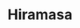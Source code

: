 ---
layout: place
title: "Hiramasa"
permalink: /pennsylvania/newtown-square/hiramasa.html
stateAbbr: PA
stateName: Pennsylvania
cityName: Newtown Square
seo:
  name: "Hiramasa"
  type: Restaurant
  links: https://www.hiramasapa.com/
description: "Looking for sushi in Newtown Square, Pennsylvania? Check out Hiramasa for a delightful Japanese dining experience. Enjoy a variety of sushi and other dishes ..."
place_id: ChIJo1rtnFvrxokRVTvQe_Nuihk
photos:
  - name: >-
      places/ChIJo1rtnFvrxokRVTvQe_Nuihk/photos/AeeoHcIaiwv9VAUjtO0x05UMCIXUr_zTrfLmoQDdwjeFkuaFub2LUnDOS5AKSv3HkxsvzHJ4omFJe7opiSw-M05sibXlei9E7Swc4iu_RCNtLVWjkUE3XsvsaTurAztmRIs6sw0_-kZjIT9tg_20BSt7mjoZkRtckjzxeQeU6hzyy0psUsExi78rnFF45zF-p-M7pzHzsBmmSOTU2F_ENK-S2kzJDtpR-LcdMNPZPnSQOGYd81raZpt-whs8hcfj6nxQoPZH_vAn48-MjC9jvHbGufcx4WoxQfDuHVq6IhaqZP7scQ
    widthPx: 4000
    heightPx: 3000
    authorAttributions:
      - displayName: Hiramasa
        uri: https://maps.google.com/maps/contrib/114216530377718499726
        photoUri: >-
          https://lh3.googleusercontent.com/a-/ALV-UjVn4XrdXNf04RaFoAs4P06WOUGcXDEGtRPA2BjBtDQahU4iaoA=s100-p-k-no-mo
    flagContentUri: >-
      https://www.google.com/local/imagery/report/?cb_client=maps_api_places.places_api&image_key=!1e10!2sAF1QipNzTvk6R-qz7rihaZGwJz6t3AROeUuJVfKvbtYQ&hl=en-US
    googleMapsUri: >-
      https://www.google.com/maps/place//data=!3m4!1e2!3m2!1sAF1QipNzTvk6R-qz7rihaZGwJz6t3AROeUuJVfKvbtYQ!2e10!4m2!3m1!1s0x89c6eb5b9ced5aa3:0x198a6ef37bd03b55
  - name: >-
      places/ChIJo1rtnFvrxokRVTvQe_Nuihk/photos/AeeoHcJoG3hnJ2jkDafVKYljuaHrzWjGmtrwJC76W8t12EtKj3tcNRcfah10Gy_DbvDQebr26TOr2uzyYGGy5IoARtB_mFKYvMXgZXaCrUP56blq25WQTr7MBOXvXrAd4m3oxWjhVC4CLfu7DHVOVRz9lw1SNuW6PClx1d0DA-Nho9u9EdsEBBTxlmbBqu4xxwmLkTyJg3nMOAUNwjvfBoTBh5RYWuUMElNgH21PzPP8bwu6sq06krmTU7tPgH3_ZsZVRpkUdgsPw9n4k-4s7ltH64nNjY1AMH3QfMtgcxLMzUMYb2FJW9wDS4lulF1jseHS3kiDdlLfmkl-C14bCZ0vMESiSTey5_BUKKwYB_T9cz4Yg79NffJcYwr3UfjPCpmFmYm7SdL84arW19wfHusgR-sOEyocTnpHiFQgkWzqwhp717I
    widthPx: 4032
    heightPx: 3024
    authorAttributions:
      - displayName: Jeff Frazier
        uri: https://maps.google.com/maps/contrib/116401520191967263116
        photoUri: >-
          https://lh3.googleusercontent.com/a-/ALV-UjUy4lamwE-9BFxULzdYfzrBmOn4vm9zIo87ChofpF21I-vll5De=s100-p-k-no-mo
    flagContentUri: >-
      https://www.google.com/local/imagery/report/?cb_client=maps_api_places.places_api&image_key=!1e10!2sCIHM0ogKEICAgMDIt8i94QE&hl=en-US
    googleMapsUri: >-
      https://www.google.com/maps/place//data=!3m4!1e2!3m2!1sCIHM0ogKEICAgMDIt8i94QE!2e10!4m2!3m1!1s0x89c6eb5b9ced5aa3:0x198a6ef37bd03b55
  - name: >-
      places/ChIJo1rtnFvrxokRVTvQe_Nuihk/photos/AeeoHcI220FA5tdkTZkFV1-ybaq51AH65lTgdMdqelnTlr_WzNIeSG46zVmxXNshvU8pvq1_EZ93YYrx74PT0Tmxra9EsAgEyHeuqvbr9ttU1maqrkXvLXsSvBDuDRqnVQXf3biiw6vZZVwxlcJxzmpGj7hZLpr4r127PKl2JEPbBZ9F8C0NDUFkA-QUq_vaHMnZHSwNMFGbz3e6cuxiuMp4Ie96nXcLownDC0rwHgOJZhot1Tlpzs2zd4zVM78WrVoqymNuWsjAtR-NeSefat8ZyrvDbhaXaTqjny-DF-HSl88g7A
    widthPx: 4800
    heightPx: 2700
    authorAttributions:
      - displayName: Hiramasa
        uri: https://maps.google.com/maps/contrib/114216530377718499726
        photoUri: >-
          https://lh3.googleusercontent.com/a-/ALV-UjVn4XrdXNf04RaFoAs4P06WOUGcXDEGtRPA2BjBtDQahU4iaoA=s100-p-k-no-mo
    flagContentUri: >-
      https://www.google.com/local/imagery/report/?cb_client=maps_api_places.places_api&image_key=!1e10!2sAF1QipPmhikZg5EgMo0nRxM97N0bOJF0-DJMdb6P8-ZE&hl=en-US
    googleMapsUri: >-
      https://www.google.com/maps/place//data=!3m4!1e2!3m2!1sAF1QipPmhikZg5EgMo0nRxM97N0bOJF0-DJMdb6P8-ZE!2e10!4m2!3m1!1s0x89c6eb5b9ced5aa3:0x198a6ef37bd03b55
  - name: >-
      places/ChIJo1rtnFvrxokRVTvQe_Nuihk/photos/AeeoHcIbjfumxFTz33XgjuNlvByS6KVDi1NTd3F3NQX7kOPerQoZgP8T5J5a5J7G9Miw73HP-qc40SER4t5W13YBMBiyJ0ADDwihZ8m0k84_HtiKMveMVx1wcsKXY5rmmuQD_4voAd2pSLB6-RUn5WmYxI8OhGHFZQ3fDT0ZryLSjN_vdtnqUJMCu_2uZmdxjC6-XsgJDnruot7I4SxTCsf2v7tNVE94wGd21m96fYUtNKgvxnSy20p7KKtUD_X2mDQy9xIppsjQGbuvyIx5wkzErkQb8Ui5JLV4R4jHBgKBIARpOA
    widthPx: 1638
    heightPx: 2048
    authorAttributions:
      - displayName: Hiramasa
        uri: https://maps.google.com/maps/contrib/114216530377718499726
        photoUri: >-
          https://lh3.googleusercontent.com/a-/ALV-UjVn4XrdXNf04RaFoAs4P06WOUGcXDEGtRPA2BjBtDQahU4iaoA=s100-p-k-no-mo
    flagContentUri: >-
      https://www.google.com/local/imagery/report/?cb_client=maps_api_places.places_api&image_key=!1e10!2sAF1QipNWp5jk_gQM9vCBBuh9v8LruWfreKiTimO9OQ9A&hl=en-US
    googleMapsUri: >-
      https://www.google.com/maps/place//data=!3m4!1e2!3m2!1sAF1QipNWp5jk_gQM9vCBBuh9v8LruWfreKiTimO9OQ9A!2e10!4m2!3m1!1s0x89c6eb5b9ced5aa3:0x198a6ef37bd03b55
  - name: >-
      places/ChIJo1rtnFvrxokRVTvQe_Nuihk/photos/AeeoHcKwobh6ShWn-ZoOthhebRcz_ypR7MD3O7PfEbQbWizzUgOGZhDzogoO7AIes0ZBIQs9yxEHSJQTT-T8XHgikK3MildeLU7XNCPyefd6S7_XR-UM7lC_o-KmvmusD-xlgbe97E9MM571vrnh7HsScO6fMtBGV5GQcAxdNgypIxCFaZrDboFGmN9XC_M3EQfvaxBJ0k_Jhg5iye7KWklOG76eQ9m_rxObEdXKQRqgQ6qFjkxuzB0K8sXIHsXmSe1sk8cMKmjkwAuTtRhrnJxDlTsdPW7QHVpzwMqKTcXcs1Gg-Lz14R_EjkMZlKrfkNZtsELhKYXQYwuoR4cxYxCAEkoK_tcTr85ZQup9Igle-lxJP3mgSCT8heGo52rX8UDkfp-GftUBc1HCU0Orp-VmvNwWfYV20fgW9tPECWNJwyDhxYCz
    widthPx: 4032
    heightPx: 3024
    authorAttributions:
      - displayName: Jeff Frazier
        uri: https://maps.google.com/maps/contrib/116401520191967263116
        photoUri: >-
          https://lh3.googleusercontent.com/a-/ALV-UjUy4lamwE-9BFxULzdYfzrBmOn4vm9zIo87ChofpF21I-vll5De=s100-p-k-no-mo
    flagContentUri: >-
      https://www.google.com/local/imagery/report/?cb_client=maps_api_places.places_api&image_key=!1e10!2sCIHM0ogKEICAgMDIt8i9kQE&hl=en-US
    googleMapsUri: >-
      https://www.google.com/maps/place//data=!3m4!1e2!3m2!1sCIHM0ogKEICAgMDIt8i9kQE!2e10!4m2!3m1!1s0x89c6eb5b9ced5aa3:0x198a6ef37bd03b55
  - name: >-
      places/ChIJo1rtnFvrxokRVTvQe_Nuihk/photos/AeeoHcLelr5SNi2OB_LzDx1hVaCHBISZjh_cNWK0fZUQnZpKMqJ2_9VRq5zRjLiW7-MUrPWy8oX8TWGgZo1xSczIufRpCDQg5DrVU4zhSdCkYqggoUsHOeZO_oofNrPXg84kkal-4fhMJmEXps6ld-rI4h1rE-U_RfW4a0z_oVJ9YdayabaIERBymspXT0GKMHoW3-D2hNeyIYBIdB3pqxVOwzJfLwea1GGtlUhCfmlELNrKhct7TBoZfMT2kMWw9R-GMDiVMblxB3zo2FAzQ-5KKKW8-zg_FVd6S-oMw4PGxtHTCrAFja0siuvX4a-4tXSW28w0aOUm1KdW-tBC5qnkb5L73UxbsStPGOn_xjn13PlvlUxydhTP78McH43NAfxYIPeTqbjYzRCdMtw0MmMeFAOM7gYTbLrtD2T4NxpZEmm8Lw
    widthPx: 4800
    heightPx: 3600
    authorAttributions:
      - displayName: Richard Sun
        uri: https://maps.google.com/maps/contrib/101099290888024115982
        photoUri: >-
          https://lh3.googleusercontent.com/a-/ALV-UjV_z33jkHSy56FATxeATcMwHkmTawIfUWY9CJ1UKjASZ4Xyq8tS=s100-p-k-no-mo
    flagContentUri: >-
      https://www.google.com/local/imagery/report/?cb_client=maps_api_places.places_api&image_key=!1e10!2sCIHM0ogKEICAgICfjpr7YQ&hl=en-US
    googleMapsUri: >-
      https://www.google.com/maps/place//data=!3m4!1e2!3m2!1sCIHM0ogKEICAgICfjpr7YQ!2e10!4m2!3m1!1s0x89c6eb5b9ced5aa3:0x198a6ef37bd03b55
  - name: >-
      places/ChIJo1rtnFvrxokRVTvQe_Nuihk/photos/AeeoHcL79zijyFBx_jXni9fShgqXA8eX5SAA7wNaxgvnw3oYEwuA1_yaOqP0lnBWoWhldArdzc0TFdrZKnr2FlX9Y67lhF1qnre7GJYVT6btzEWb90X0Zm8OeisYZWiATgUHPT0J0wSF2zVlYER9PZv_ZuREfmSD4UrihsR_MuYzM3jDUXhuZjLMskJTJ8x6EdXgjx_8UEQFjShyoWeeJYtajH2BY-1Xktcnv0F0QpUm_KtwT5BWeqnkpLE3pAJtx_kdGD4Yna5HPECx-9zx9NjpO_cgiCI0EyVl5Bby0g55xxYS_Vvz4BZ9t6qHGdDD1NrHzj0d4BdxfJyKyU14tbxAQ0nf80X9xVurdp1PORf_UW2GwJQ6BXxrnQUgRCX6-aDSsxhJcoDhAKIQMC7G_IZGSlYPEBqoLlDyAYIEXlRAgbldc1n3
    widthPx: 4032
    heightPx: 3024
    authorAttributions:
      - displayName: P. Tran
        uri: https://maps.google.com/maps/contrib/115956668707503240521
        photoUri: >-
          https://lh3.googleusercontent.com/a-/ALV-UjXnKIvyj7qwZuCdnuB-Xn7hWsl5cFl5Ygsj9T3GEGLbdJq9XlEH-w=s100-p-k-no-mo
    flagContentUri: >-
      https://www.google.com/local/imagery/report/?cb_client=maps_api_places.places_api&image_key=!1e10!2sCIHM0ogKEICAgICf2o3kvQE&hl=en-US
    googleMapsUri: >-
      https://www.google.com/maps/place//data=!3m4!1e2!3m2!1sCIHM0ogKEICAgICf2o3kvQE!2e10!4m2!3m1!1s0x89c6eb5b9ced5aa3:0x198a6ef37bd03b55
  - name: >-
      places/ChIJo1rtnFvrxokRVTvQe_Nuihk/photos/AeeoHcKnf8NfnqrgKe90Z2x9wXLIlnKRN73KoKZ5jc5D2FysR89sCJbmmtYsCjdoITZoHK4ZthAibDjTPRMddYYkbEOIPlnYwvrVxQbBpwjXORWCcUJT-UcwoTMAC6oeVJDxHiZYTVfrkZRQXyhfobnnL2XqzR6-5h1xm3gZ1KMjhRFOxIoCdijLPkklvV-mPdZNKZEkxPloa2NZ-eriVv8PJVQ8pEmjipzqSpEMfmRpIg2CA5MICFj5FwZGLJoUZeb8kQH9UmJhSyy9T0lBv4dNoCpzjqnYTNtef0KhAaRXB474VQ
    widthPx: 4800
    heightPx: 2700
    authorAttributions:
      - displayName: Hiramasa
        uri: https://maps.google.com/maps/contrib/114216530377718499726
        photoUri: >-
          https://lh3.googleusercontent.com/a-/ALV-UjVn4XrdXNf04RaFoAs4P06WOUGcXDEGtRPA2BjBtDQahU4iaoA=s100-p-k-no-mo
    flagContentUri: >-
      https://www.google.com/local/imagery/report/?cb_client=maps_api_places.places_api&image_key=!1e10!2sAF1QipP-UPQFDgD0t01wwUslDd0OSWYRTTje7TLF_3FM&hl=en-US
    googleMapsUri: >-
      https://www.google.com/maps/place//data=!3m4!1e2!3m2!1sAF1QipP-UPQFDgD0t01wwUslDd0OSWYRTTje7TLF_3FM!2e10!4m2!3m1!1s0x89c6eb5b9ced5aa3:0x198a6ef37bd03b55
  - name: >-
      places/ChIJo1rtnFvrxokRVTvQe_Nuihk/photos/AeeoHcK84WyS8dMt4u1af08yiU6Hloq0l3o1_mk34cbVx0WC0PJZLTIw6BK7YgPqldouwQIsJpBrxCeEVW-5GdXuyFthNuKDVbUkVba0DJ30pRMPrz6seXCZqzfGuNVuwYWTjJw6BPtFF3i8VhCHlM_1O-SE-HRnaoxEhWXP-Mbm7kewukf6YEXY9OuahGUpNZy-LIVAx3is6qmVelEEsToaQGTyvXAXC2oqSBAwgSGJ0WVRfeU4OxIoAqAUs5VlfxIcapiFFtkdqh_QGLw3JG449pLVxNAtyatzWCQmpjn9tCF0RA
    widthPx: 4000
    heightPx: 3000
    authorAttributions:
      - displayName: Hiramasa
        uri: https://maps.google.com/maps/contrib/114216530377718499726
        photoUri: >-
          https://lh3.googleusercontent.com/a-/ALV-UjVn4XrdXNf04RaFoAs4P06WOUGcXDEGtRPA2BjBtDQahU4iaoA=s100-p-k-no-mo
    flagContentUri: >-
      https://www.google.com/local/imagery/report/?cb_client=maps_api_places.places_api&image_key=!1e10!2sAF1QipMzpZXnj1CvQqYm8-Ziumj_BqS0I_xKlTQC9e_L&hl=en-US
    googleMapsUri: >-
      https://www.google.com/maps/place//data=!3m4!1e2!3m2!1sAF1QipMzpZXnj1CvQqYm8-Ziumj_BqS0I_xKlTQC9e_L!2e10!4m2!3m1!1s0x89c6eb5b9ced5aa3:0x198a6ef37bd03b55
  - name: >-
      places/ChIJo1rtnFvrxokRVTvQe_Nuihk/photos/AeeoHcKxBhQjGiN-PIJEgGCzAypyanEO67Cx7K6Mg4_qJhF1Qnp53RdELhro248i0u7XnnmV0hf8a90-7Ush-5bOHbcY4CzEPvDNL-W5zmjaCuICC9sRlAfRFRvEcYOaMqVR8UzrS_C_JzeFNu6UMnbXFyNTSvo9r3AHiJ39OpXkXbKU1ZV0iYIRtQS-3cbHum9t-Hq13qdVrZYcAUpAqeObmkvGhYYg4UdGaBTbHQ4_sVlUY23n28nGuN3jbN8A-6Yg0l6lV8Qg3RBwr3F5Vy6aWGk-2z9yCE9l5mNvcJ5maLvEw3HmErH6xMJpCYHE2wa-oBHJqa_0U7VBCr1_ivgj5g9ePD6vKYAotDurBucX1yosbC4DBCt__QtT_4tNdzmh__aadcvK-W2_FEMmnlPADIfV3ehdepcrXUt9DlnJ2M8
    widthPx: 4032
    heightPx: 3024
    authorAttributions:
      - displayName: Lin Ou
        uri: https://maps.google.com/maps/contrib/108371884306059283567
        photoUri: >-
          https://lh3.googleusercontent.com/a/ACg8ocKbxppjCWcmojLFyDzjJJp702VtARhUHrDRjghwJBFInGlBEyc=s100-p-k-no-mo
    flagContentUri: >-
      https://www.google.com/local/imagery/report/?cb_client=maps_api_places.places_api&image_key=!1e10!2sCIHM0ogKEICAgICXj_XoJQ&hl=en-US
    googleMapsUri: >-
      https://www.google.com/maps/place//data=!3m4!1e2!3m2!1sCIHM0ogKEICAgICXj_XoJQ!2e10!4m2!3m1!1s0x89c6eb5b9ced5aa3:0x198a6ef37bd03b55
address: 3554 West Chester Pike, Newtown Square, PA 19073, USA
street: 3554 West Chester Pike
city: Newtown Square
state: PA
zip: '19073'
country: USA
neighborhood: null
latitude: '39.984814'
longitude: '-75.396744'
accessibility_options:
  wheelchairAccessibleParking: true
  wheelchairAccessibleEntrance: true
  wheelchairAccessibleRestroom: true
  wheelchairAccessibleSeating: true
business_status: OPERATIONAL
name: Hiramasa
google_maps_links:
  directionsUri: >-
    https://www.google.com/maps/dir//''/data=!4m7!4m6!1m1!4e2!1m2!1m1!1s0x89c6eb5b9ced5aa3:0x198a6ef37bd03b55!3e0
  placeUri: https://maps.google.com/?cid=1840405389767621461
  writeAReviewUri: >-
    https://www.google.com/maps/place//data=!4m3!3m2!1s0x89c6eb5b9ced5aa3:0x198a6ef37bd03b55!12e1
  reviewsUri: >-
    https://www.google.com/maps/place//data=!4m4!3m3!1s0x89c6eb5b9ced5aa3:0x198a6ef37bd03b55!9m1!1b1
  photosUri: >-
    https://www.google.com/maps/place//data=!4m3!3m2!1s0x89c6eb5b9ced5aa3:0x198a6ef37bd03b55!10e5
primary_type: Japanese Restaurant
opening_hours:
  regular: null
  current: null
secondary_opening_hours:
  regular:
    weekdayDescriptions: null
    type: null
  current:
    weekdayDescriptions: null
    type: null
phone: (484) 420-4023
price_level: PRICE_LEVEL_MODERATE
price_range: $50 &ndash; $100
rating: '4.6'
rating_count: 112
website: https://www.hiramasapa.com/
reviews:
  - name: >-
      places/ChIJo1rtnFvrxokRVTvQe_Nuihk/reviews/ChdDSUhNMG9nS0VJQ0FnTURRZ2QyZzVRRRAB
    relativePublishTimeDescription: a month ago
    rating: 5
    text:
      text: >-
        The ambiance was warm and inviting, the staff were incredibly attentive,
        and every dish we tried was absolutely phenomenal.

        The highlights of the meal were undoubtedly the crispy tuna and oysters.
        Beyond the outstanding food, the service was equally exceptional. Steve,
        our server, was fantastic—knowledgeable, friendly, and always a step
        ahead, ensuring our dining experience was seamless from start to
        finish.Overall, this was one of the best meals we’ve had in a long time.
        We can’t wait to come back!
      languageCode: en
    originalText:
      text: >-
        The ambiance was warm and inviting, the staff were incredibly attentive,
        and every dish we tried was absolutely phenomenal.

        The highlights of the meal were undoubtedly the crispy tuna and oysters.
        Beyond the outstanding food, the service was equally exceptional. Steve,
        our server, was fantastic—knowledgeable, friendly, and always a step
        ahead, ensuring our dining experience was seamless from start to
        finish.Overall, this was one of the best meals we’ve had in a long time.
        We can’t wait to come back!
      languageCode: en
    authorAttribution:
      displayName: Abby Devestine
      uri: https://www.google.com/maps/contrib/102704719711673318179/reviews
      photoUri: >-
        https://lh3.googleusercontent.com/a/ACg8ocIzQGUIteYEOO7RGsHAH8WLEPUG9Nf0lHa8zSWEJrfnmnd2pA=s128-c0x00000000-cc-rp-mo
    publishTime: '2025-03-11T12:39:18.889129Z'
    flagContentUri: >-
      https://www.google.com/local/review/rap/report?postId=ChdDSUhNMG9nS0VJQ0FnTURRZ2QyZzVRRRAB&d=17924085&t=1
    googleMapsUri: >-
      https://www.google.com/maps/reviews/data=!4m6!14m5!1m4!2m3!1sChdDSUhNMG9nS0VJQ0FnTURRZ2QyZzVRRRAB!2m1!1s0x89c6eb5b9ced5aa3:0x198a6ef37bd03b55
  - name: >-
      places/ChIJo1rtnFvrxokRVTvQe_Nuihk/reviews/ChZDSUhNMG9nS0VJQ0FnTURRamNmOWNREAE
    relativePublishTimeDescription: a month ago
    rating: 5
    text:
      text: >-
        The quality of the food, the service, as well as the atmosphere separate
        Hiramasa from most other Japanese Sushi bars in the area. The
        ingredients are fresh and refined. The plating presentation is clean and
        elevated. The ambiance is modern and sophisticated and the service
        complements the scene.


        Our waiter Steve was attentive, knowledgeable, and easygoing. However,
        the most impactful part of the evening was being able to order off-menu
        items. The chefs gladly accommodated our dietary restrictions and far
        exceeded expectations.
      languageCode: en
    originalText:
      text: >-
        The quality of the food, the service, as well as the atmosphere separate
        Hiramasa from most other Japanese Sushi bars in the area. The
        ingredients are fresh and refined. The plating presentation is clean and
        elevated. The ambiance is modern and sophisticated and the service
        complements the scene.


        Our waiter Steve was attentive, knowledgeable, and easygoing. However,
        the most impactful part of the evening was being able to order off-menu
        items. The chefs gladly accommodated our dietary restrictions and far
        exceeded expectations.
      languageCode: en
    authorAttribution:
      displayName: Yana
      uri: https://www.google.com/maps/contrib/106848830128976675320/reviews
      photoUri: >-
        https://lh3.googleusercontent.com/a-/ALV-UjU_wkfyCtKQc6uFY7EBQggufFWw_LlrvLLHr4qhUTcZ8HfYXpgT0g=s128-c0x00000000-cc-rp-mo-ba4
    publishTime: '2025-03-13T00:40:23.018998Z'
    flagContentUri: >-
      https://www.google.com/local/review/rap/report?postId=ChZDSUhNMG9nS0VJQ0FnTURRamNmOWNREAE&d=17924085&t=1
    googleMapsUri: >-
      https://www.google.com/maps/reviews/data=!4m6!14m5!1m4!2m3!1sChZDSUhNMG9nS0VJQ0FnTURRamNmOWNREAE!2m1!1s0x89c6eb5b9ced5aa3:0x198a6ef37bd03b55
  - name: >-
      places/ChIJo1rtnFvrxokRVTvQe_Nuihk/reviews/ChZDSUhNMG9nS0VJQ0FnTURRX09DcUZnEAE
    relativePublishTimeDescription: a month ago
    rating: 4
    text:
      text: >-
        Went here with a bud that lived nearby. He made reservations, we arrived
        a little late but they honored our reservation.


        First thing first, we ordered the bone marrow dish, it wasn’t a lot of
        food, but it was so delicious. We also ordered another app but I can not
        seem to remember.


        My buddy ordered an array of rolls for us to try. It ended out on this
        wooden tray, and then they activate the dry ice. It’s cool for
        presentation.


        This place I would say is great for date night, or special occasion.
        This isn’t your local sushi spot in a shopping mall, even if this one
        is. It’s more upscale and high end.


        Would come again, for the above stated reasons.
      languageCode: en
    originalText:
      text: >-
        Went here with a bud that lived nearby. He made reservations, we arrived
        a little late but they honored our reservation.


        First thing first, we ordered the bone marrow dish, it wasn’t a lot of
        food, but it was so delicious. We also ordered another app but I can not
        seem to remember.


        My buddy ordered an array of rolls for us to try. It ended out on this
        wooden tray, and then they activate the dry ice. It’s cool for
        presentation.


        This place I would say is great for date night, or special occasion.
        This isn’t your local sushi spot in a shopping mall, even if this one
        is. It’s more upscale and high end.


        Would come again, for the above stated reasons.
      languageCode: en
    authorAttribution:
      displayName: J. Lopez
      uri: https://www.google.com/maps/contrib/108509324423653120546/reviews
      photoUri: >-
        https://lh3.googleusercontent.com/a-/ALV-UjXElYRjbWtgf3pi-NBEOv4ovNd2ZzBMhBRiFGLkU1ziy7qP8Mdjjw=s128-c0x00000000-cc-rp-mo-ba5
    publishTime: '2025-03-09T20:42:54.618933Z'
    flagContentUri: >-
      https://www.google.com/local/review/rap/report?postId=ChZDSUhNMG9nS0VJQ0FnTURRX09DcUZnEAE&d=17924085&t=1
    googleMapsUri: >-
      https://www.google.com/maps/reviews/data=!4m6!14m5!1m4!2m3!1sChZDSUhNMG9nS0VJQ0FnTURRX09DcUZnEAE!2m1!1s0x89c6eb5b9ced5aa3:0x198a6ef37bd03b55
  - name: >-
      places/ChIJo1rtnFvrxokRVTvQe_Nuihk/reviews/ChZDSUhNMG9nS0VJQ0FnTUNRZ0xuVFFREAE
    relativePublishTimeDescription: a month ago
    rating: 5
    text:
      text: >-
        Hiramasa in Newtown Square delivers a top-tier Japanese fusion
        experience with fresh, high-quality sushi, sashimi, and oysters. Every
        dish was a delightful surprise, showcasing exceptional craftsmanship and
        flavor. The service was impeccable—attentive, knowledgeable, and
        friendly. The elegant yet comfortable ambiance made for a perfect dining
        experience. Highly recommended for those seeking refined Japanese
        cuisine with a modern twist.
      languageCode: en
    originalText:
      text: >-
        Hiramasa in Newtown Square delivers a top-tier Japanese fusion
        experience with fresh, high-quality sushi, sashimi, and oysters. Every
        dish was a delightful surprise, showcasing exceptional craftsmanship and
        flavor. The service was impeccable—attentive, knowledgeable, and
        friendly. The elegant yet comfortable ambiance made for a perfect dining
        experience. Highly recommended for those seeking refined Japanese
        cuisine with a modern twist.
      languageCode: en
    authorAttribution:
      displayName: Jing Chen
      uri: https://www.google.com/maps/contrib/110082338972569617699/reviews
      photoUri: >-
        https://lh3.googleusercontent.com/a/ACg8ocKCoaJUiNZUIy0qNzIjRSMjI-Kn3qaZWwWPURyZkr_y4IUeTg=s128-c0x00000000-cc-rp-mo
    publishTime: '2025-03-01T00:42:36.943946Z'
    flagContentUri: >-
      https://www.google.com/local/review/rap/report?postId=ChZDSUhNMG9nS0VJQ0FnTUNRZ0xuVFFREAE&d=17924085&t=1
    googleMapsUri: >-
      https://www.google.com/maps/reviews/data=!4m6!14m5!1m4!2m3!1sChZDSUhNMG9nS0VJQ0FnTUNRZ0xuVFFREAE!2m1!1s0x89c6eb5b9ced5aa3:0x198a6ef37bd03b55
  - name: >-
      places/ChIJo1rtnFvrxokRVTvQe_Nuihk/reviews/ChZDSUhNMG9nS0VJQ0FnTUNRM283QklnEAE
    relativePublishTimeDescription: a month ago
    rating: 5
    text:
      text: >-
        Hiramasa offers an unparalleled dining experience, thanks to its
        incredibly fresh ingredients and diverse menu. From the moment we tasted
        our first bite, we could tell that the quality of the seafood and other
        ingredients was exceptional—fresh, flavorful, and carefully selected.
        The variety of choices on the menu allowed us to explore different
        flavors and dishes that we wouldn’t easily find elsewhere, making the
        meal both exciting and satisfying.

        Additionally, Hiramasa features a spacious and well-stocked bar area,
        which I’m excited to try on my next visit. This restaurant exceeded my
        expectations in every way, and I will definitely be coming back for
        another unforgettable meal!
      languageCode: en
    originalText:
      text: >-
        Hiramasa offers an unparalleled dining experience, thanks to its
        incredibly fresh ingredients and diverse menu. From the moment we tasted
        our first bite, we could tell that the quality of the seafood and other
        ingredients was exceptional—fresh, flavorful, and carefully selected.
        The variety of choices on the menu allowed us to explore different
        flavors and dishes that we wouldn’t easily find elsewhere, making the
        meal both exciting and satisfying.

        Additionally, Hiramasa features a spacious and well-stocked bar area,
        which I’m excited to try on my next visit. This restaurant exceeded my
        expectations in every way, and I will definitely be coming back for
        another unforgettable meal!
      languageCode: en
    authorAttribution:
      displayName: Tom Li
      uri: https://www.google.com/maps/contrib/112457976735525873477/reviews
      photoUri: >-
        https://lh3.googleusercontent.com/a/ACg8ocLI_P-Nj5cZAvA1Hp_yJYaYxqKNhyOPM0HE9A1x-SQF1iNP23Vc=s128-c0x00000000-cc-rp-mo-ba2
    publishTime: '2025-03-04T16:26:05.044073Z'
    flagContentUri: >-
      https://www.google.com/local/review/rap/report?postId=ChZDSUhNMG9nS0VJQ0FnTUNRM283QklnEAE&d=17924085&t=1
    googleMapsUri: >-
      https://www.google.com/maps/reviews/data=!4m6!14m5!1m4!2m3!1sChZDSUhNMG9nS0VJQ0FnTUNRM283QklnEAE!2m1!1s0x89c6eb5b9ced5aa3:0x198a6ef37bd03b55
parking_options:
  freeParkingLot: true
payment_options:
  acceptsCreditCards: true
  acceptsDebitCards: true
  acceptsCashOnly: false
allow_dogs: null
curbside_pickup: true
delivery: true
dine_in: true
good_for_children: null
good_for_groups: true
good_for_sports: false
live_music: false
menu_for_children: true
outdoor_seating: true
reservable: true
restroom: true
serves_beer: true
serves_breakfast: null
serves_brunch: null
serves_cocktails: true
serves_coffee: null
serves_dinner: true
serves_dessert: true
serves_lunch: true
serves_vegetarian_food: null
serves_wine: true
takeout: true
summary: null

---